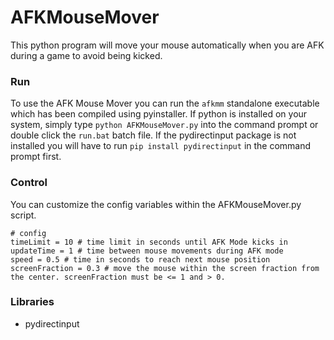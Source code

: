 # AFKMouseMover
This python program will move your mouse automatically when you are AFK during a game to avoid being kicked.

### Run
To use the AFK Mouse Mover you can run the `afkmm` standalone executable which has been compiled using pyinstaller.
If python is installed on your system, simply type `python AFKMouseMover.py` into the command prompt or double click the `run.bat` batch file.
If the pydirectinput package is not installed you will have to run `pip install pydirectinput` in the command prompt first.

### Control
You can customize the config variables within the AFKMouseMover.py script.
```
# config
timeLimit = 10 # time limit in seconds until AFK Mode kicks in
updateTime = 1 # time between mouse movements during AFK mode
speed = 0.5 # time in seconds to reach next mouse position
screenFraction = 0.3 # move the mouse within the screen fraction from the center. screenFraction must be <= 1 and > 0.
```
 
### Libraries
- pydirectinput
